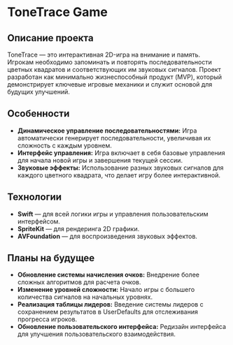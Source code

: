 # ToneTrace Game

## Описание проекта
ToneTrace — это интерактивная 2D-игра на внимание и память. Игрокам необходимо запоминать и повторять последовательности цветных квадратов и соответствующих им звуковых сигналов. Проект разработан как минимально жизнеспособный продукт (MVP), который демонстрирует ключевые игровые механики и служит основой для будущих улучшений.

## Особенности
- **Динамическое управление последовательностями:** Игра автоматически генерирует последовательности, увеличивая их сложность с каждым уровнем.
- **Интерфейс управления:** Игра включает в себя базовые управления для начала новой игры и завершения текущей сессии.
- **Звуковые эффекты:** Использование разных звуковых сигналов для каждого цветного квадрата, что делает игру более интерактивной.

## Технологии
- **Swift** — для всей логики игры и управления пользовательским интерфейсом.
- **SpriteKit** — для рендеринга 2D графики.
- **AVFoundation** — для воспроизведения звуковых эффектов.

## Планы на будущее
- **Обновление системы начисления очков:** Внедрение более сложных алгоритмов для расчета очков.
- **Изменение уровней сложности:** Начало игры с большего количества сигналов на начальных уровнях.
- **Реализация таблицы лидеров:** Введение системы лидеров с сохранением результатов в UserDefaults для отслеживания прогресса игроков.
- **Обновление пользовательского интерфейса:** Редизайн интерфейса для улучшения пользовательского взаимодействия.

